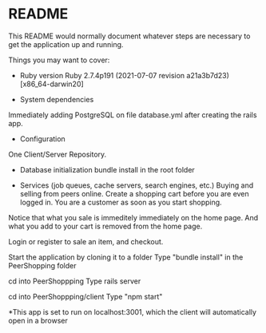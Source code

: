 # README

This README would normally document whatever steps are necessary to get the
application up and running.

Things you may want to cover:

- Ruby version
  Ruby 2.7.4p191 (2021-07-07 revision a21a3b7d23) [x86_64-darwin20]

- System dependencies

Immediately adding PostgreSQL on file database.yml after creating the rails app.

- Configuration

One Client/Server Repository.

- Database initialization
  bundle install in the root folder

- Services (job queues, cache servers, search engines, etc.)
  Buying and selling from peers online. Create a shopping cart before you are even logged in. You are a customer as soon as you start shopping.

Notice that what you sale is immeditely immediately on the home page. And what you add to your cart is removed from the home page.

Login or register to sale an item, and checkout.

Start the application by cloning it to a folder
Type "bundle install" in the PeerShopping folder

cd into PeerShoppping
Type rails server

cd into PeerShoppping/client
Type "npm start"

*This app is set to run on localhost:3001, which the client will automatically open in a browser
